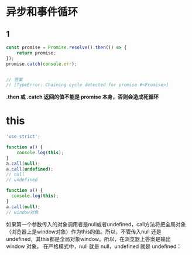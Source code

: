 # 异步和事件循环

## 1

```js
const promise = Promise.resolve().then(() => {
	return promise;
});
promise.catch(console.err);


// 答案
// [TypeError: Chaining cycle detected for promise #<Promise>]   
```

**.then 或 .catch 返回的值不能是 promise 本身，否则会造成死循环**


# this

```js
'use strict';

function a() {
    console.log(this);
}
a.call(null);
a.call(undefined);
// null
// undefined
```


```js
function a() {
  console.log(this);
}
a.call(null);
// window对象
```

如果第一个参数传入的对象调用者是null或者undefined，call方法将把全局对象（浏览器上是window对象）作为this的值。所以，不管传入null 还是 undefined，其this都是全局对象window。所以，在浏览器上答案是输出 window 对象。
在严格模式中，null 就是 null，undefined 就是 undefined：
